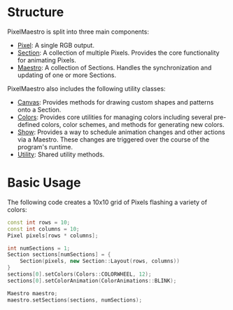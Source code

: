 # Structure
PixelMaestro is split into three main components:
* [Pixel](pixel.md): A single RGB output.
* [Section](section.md): A collection of multiple Pixels. Provides the core functionality for animating Pixels.
* [Maestro](maestro.md): A collection of Sections. Handles the synchronization and updating of one or more Sections.

PixelMaestro also includes the following utility classes:
* [Canvas](canvas.md): Provides methods for drawing custom shapes and patterns onto a Section.
* [Colors](colors.md): Provides core utilities for managing colors including several pre-defined colors, color schemes, and methods for generating new colors.
* [Show](show.md): Provides a way to schedule animation changes and other actions via a Maestro. These changes are triggered over the course of the program's runtime.
* [Utility](utility.md): Shared utility methods.

# Basic Usage
The following code creates a 10x10 grid of Pixels flashing a variety of colors:
```c++
const int rows = 10;
const int columns = 10;
Pixel pixels[rows * columns];

int numSections = 1;
Section sections[numSections] = {
	Section(pixels, new Section::Layout(rows, columns))
}
sections[0].setColors(Colors::COLORWHEEL, 12);
sections[0].setColorAnimation(ColorAnimations::BLINK);

Maestro maestro;
maestro.setSections(sections, numSections);
```
